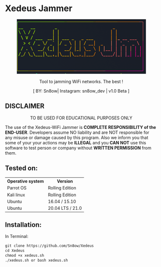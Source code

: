 # Xedeus Jammer
 </p>
 <p align="center">
 <img src="xedeusbanner.png">
 </p>


<p align="center">
 Tool to jamming WiFi networks. The best !
 </p>
 <p align="center">
  [ BY: Sn8ow| Instagram: sn8ow_dev | v1.0 Beta ]
</p>


  ## DISCLAIMER
<p align="center">
  TO BE USED FOR EDUCATIONAL PURPOSES ONLY
</p>

The use of the Xedeus-WiFi Jammer is **COMPLETE
RESPONSIBILITY of the END-USER**. Developers assume NO liability and are NOT
responsible for any misuse or damage caused by this program. Also we inform you
that some of your your actions may be **ILLEGAL** and you **CAN NOT** use this
software to test person or company without **WRITTEN PERMISSION** from them.

 ## Tested on:

<table>
    <tr>
        <th>Operative system</th>
        <th> Version </th>
    </tr>
    <tr>
        <td>Parrot OS</td>
        <td> Rolling Edition </td>
    </tr>
    <tr>
        <td>Kali linux</td>
        <td> Rolling Edition </td>
  </tr>
    <tr>
        <td>Ubuntu</td>
        <td>16.04  / 15.10 </td>
 </tr>   
   </tr>
         <td>Ubuntu</td>
        <td>20.04 LTS  / 21.0 </td>
</table>

## Installation:
In Terminal:
``` 
git clone https://github.com/Sn8ow/Xedeus
cd Xedeus
chmod +x xedeus.sh
./xedeus.sh or bash xedeus.sh 
```
